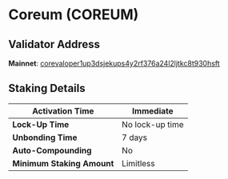 # Coreum (COREUM)

## **Validator Address**

**Mainnet**: [corevaloper1up3dsjekups4y2rf376a24l2ljtkc8t930hsft](https://explorer.coreum.com/coreum/validators/corevaloper1up3dsjekups4y2rf376a24l2ljtkc8t930hsft)

## Staking Details

| **Activation Time**        | Immediate       |
| -------------------------- | --------------- |
| **Lock-Up Time**           | No lock-up time |
| **Unbonding Time**         | 7 days          |
| **Auto-Compounding**       | No              |
| **Minimum Staking Amount** | Limitless       |

